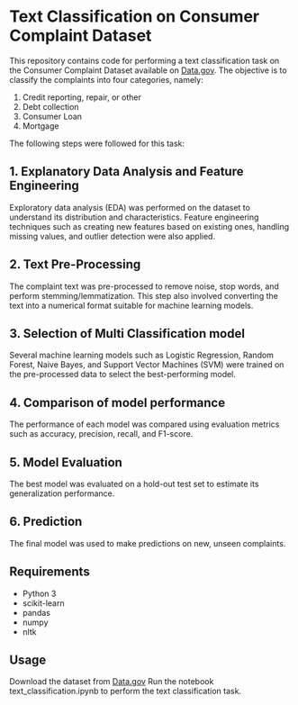 # Text Classification on Consumer Complaint Dataset
This repository contains code for performing a text classification task on the Consumer Complaint Dataset available on [Data.gov](https://catalog.data.gov/dataset/consumer-complaint-database). The objective is to classify the complaints into four categories, namely:

1. Credit reporting, repair, or other
2. Debt collection
3. Consumer Loan
4. Mortgage

The following steps were followed for this task:

## 1. Explanatory Data Analysis and Feature Engineering
Exploratory data analysis (EDA) was performed on the dataset to understand its distribution and characteristics. Feature engineering techniques such as creating new features based on existing ones, handling missing values, and outlier detection were also applied.

## 2. Text Pre-Processing
The complaint text was pre-processed to remove noise, stop words, and perform stemming/lemmatization. This step also involved converting the text into a numerical format suitable for machine learning models.

## 3. Selection of Multi Classification model
Several machine learning models such as Logistic Regression, Random Forest, Naive Bayes, and Support Vector Machines (SVM) were trained on the pre-processed data to select the best-performing model.

## 4. Comparison of model performance
The performance of each model was compared using evaluation metrics such as accuracy, precision, recall, and F1-score.

## 5. Model Evaluation
The best model was evaluated on a hold-out test set to estimate its generalization performance.

## 6. Prediction
The final model was used to make predictions on new, unseen complaints.

## Requirements
* Python 3
* scikit-learn
* pandas
* numpy
* nltk

## Usage
Download the dataset from [Data.gov](https://catalog.data.gov/dataset/consumer-complaint-database)
Run the notebook text_classification.ipynb to perform the text classification task.
